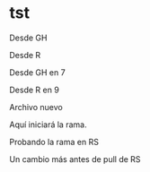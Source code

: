 # tst

Desde GH

Desde R

Desde GH en 7

Desde R en 9

Archivo nuevo


Aquí iniciará la rama.

Probando la rama en RS

Un cambio más antes de pull de RS

